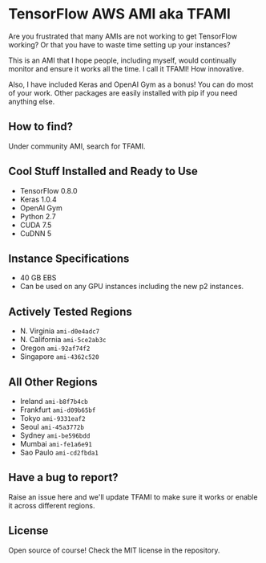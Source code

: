 # TensorFlow AWS AMI aka TFAMI
Are you frustrated that many AMIs are not working to get TensorFlow working? Or that you have to waste time setting up your instances?

This is an AMI that I hope people, including myself, would continually monitor and ensure it works all the time. I call it TFAMI! How innovative.

Also, I have included Keras and OpenAI Gym as a bonus! You can do most of your work. Other packages are easily installed with pip if you need anything else. 

## How to find?
Under community AMI, search for TFAMI.

## Cool Stuff Installed and Ready to Use
- TensorFlow 0.8.0
- Keras 1.0.4
- OpenAI Gym
- Python 2.7
- CUDA 7.5
- CuDNN 5

## Instance Specifications
- 40 GB EBS
- Can be used on any GPU instances including the new p2 instances.

## Actively Tested Regions
- N. Virginia `ami-d0e4adc7`
- N. California `ami-5ce2ab3c`
- Oregon `ami-92af74f2`
- Singapore `ami-4362c520`


## All Other Regions
- Ireland `ami-b8f7b4cb`
- Frankfurt `ami-d09b65bf`
- Tokyo `ami-9331eaf2`
- Seoul `ami-45a3772b`
- Sydney `ami-be596bdd`
- Mumbai `ami-fe1a6e91`
- Sao Paulo `ami-cd2fbda1`


## Have a bug to report?
Raise an issue here and we'll update TFAMI to make sure it works or enable it across different regions.

## License
Open source of course! Check the MIT license in the repository.